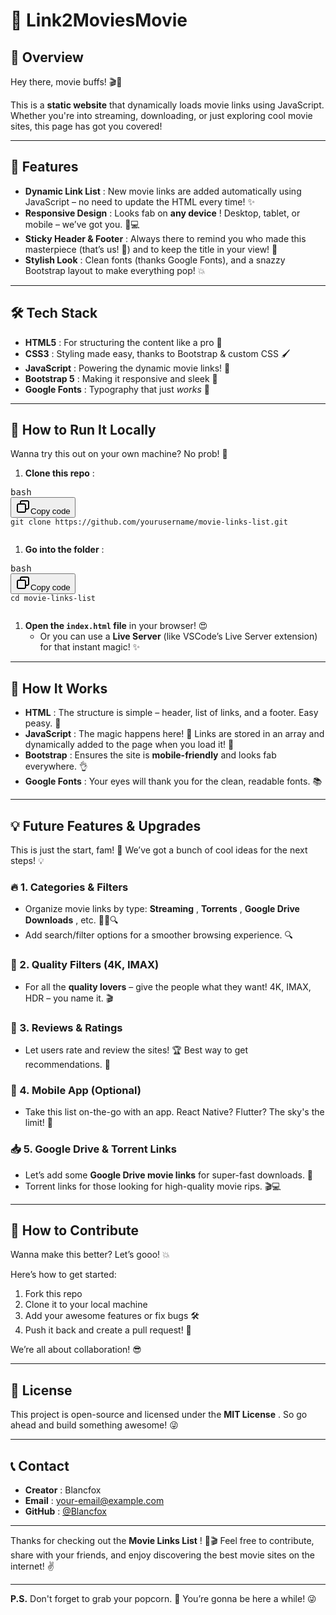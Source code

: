 # 🎥 Link2MoviesMovie

## 🌟 Overview

Hey there, movie buffs! 🎬🍿

This is a **static website** that dynamically loads movie links using JavaScript. Whether you're into streaming, downloading, or just exploring cool movie sites, this page has got you covered! 

---

## 🚀 Features

* **Dynamic Link List** : New movie links are added automatically using JavaScript – no need to update the HTML every time! ✨
* **Responsive Design** : Looks fab on  **any device** ! Desktop, tablet, or mobile – we’ve got you. 📱💻
* **Sticky Header & Footer** : Always there to remind you who made this masterpiece (that’s us! 🙌) and to keep the title in your view! 👀
* **Stylish Look** : Clean fonts (thanks Google Fonts), and a snazzy Bootstrap layout to make everything pop! 💥

---

## 🛠️ Tech Stack

* **HTML5** : For structuring the content like a pro 💯
* **CSS3** : Styling made easy, thanks to Bootstrap & custom CSS 🖌️
* **JavaScript** : Powering the dynamic movie links! 🚀
* **Bootstrap 5** : Making it responsive and sleek 🌈
* **Google Fonts** : Typography that just *works* 📝

---

## 🏁 How to Run It Locally

Wanna try this out on your own machine? No prob! 🙌

1. **Clone this repo** :

<pre class="!overflow-visible"><div class="contain-inline-size rounded-md border-[0.5px] border-token-border-medium relative bg-token-sidebar-surface-primary dark:bg-gray-950"><div class="flex items-center text-token-text-secondary px-4 py-2 text-xs font-sans justify-between rounded-t-md h-9 bg-token-sidebar-surface-primary dark:bg-token-main-surface-secondary select-none">bash</div><div class="sticky top-9 md:top-[5.75rem]"><div class="absolute bottom-0 right-2 flex h-9 items-center"><div class="flex items-center rounded bg-token-sidebar-surface-primary px-2 font-sans text-xs text-token-text-secondary dark:bg-token-main-surface-secondary"><span class="" data-state="closed"><button class="flex gap-1 items-center select-none py-1" aria-label="Copy"><svg width="24" height="24" viewBox="0 0 24 24" fill="none" xmlns="http://www.w3.org/2000/svg" class="icon-sm"><path fill-rule="evenodd" clip-rule="evenodd" d="M7 5C7 3.34315 8.34315 2 10 2H19C20.6569 2 22 3.34315 22 5V14C22 15.6569 20.6569 17 19 17H17V19C17 20.6569 15.6569 22 14 22H5C3.34315 22 2 20.6569 2 19V10C2 8.34315 3.34315 7 5 7H7V5ZM9 7H14C15.6569 7 17 8.34315 17 10V15H19C19.5523 15 20 14.5523 20 14V5C20 4.44772 19.5523 4 19 4H10C9.44772 4 9 4.44772 9 5V7ZM5 9C4.44772 9 4 9.44772 4 10V19C4 19.5523 4.44772 20 5 20H14C14.5523 20 15 19.5523 15 19V10C15 9.44772 14.5523 9 14 9H5Z" fill="currentColor"></path></svg>Copy code</button></span></div></div></div><div class="overflow-y-auto p-4" dir="ltr"><code class="!whitespace-pre hljs language-bash">git clone https://github.com/yourusername/movie-links-list.git
   </code></div></div></pre>

1. **Go into the folder** :

<pre class="!overflow-visible"><div class="contain-inline-size rounded-md border-[0.5px] border-token-border-medium relative bg-token-sidebar-surface-primary dark:bg-gray-950"><div class="flex items-center text-token-text-secondary px-4 py-2 text-xs font-sans justify-between rounded-t-md h-9 bg-token-sidebar-surface-primary dark:bg-token-main-surface-secondary select-none">bash</div><div class="sticky top-9 md:top-[5.75rem]"><div class="absolute bottom-0 right-2 flex h-9 items-center"><div class="flex items-center rounded bg-token-sidebar-surface-primary px-2 font-sans text-xs text-token-text-secondary dark:bg-token-main-surface-secondary"><span class="" data-state="closed"><button class="flex gap-1 items-center select-none py-1" aria-label="Copy"><svg width="24" height="24" viewBox="0 0 24 24" fill="none" xmlns="http://www.w3.org/2000/svg" class="icon-sm"><path fill-rule="evenodd" clip-rule="evenodd" d="M7 5C7 3.34315 8.34315 2 10 2H19C20.6569 2 22 3.34315 22 5V14C22 15.6569 20.6569 17 19 17H17V19C17 20.6569 15.6569 22 14 22H5C3.34315 22 2 20.6569 2 19V10C2 8.34315 3.34315 7 5 7H7V5ZM9 7H14C15.6569 7 17 8.34315 17 10V15H19C19.5523 15 20 14.5523 20 14V5C20 4.44772 19.5523 4 19 4H10C9.44772 4 9 4.44772 9 5V7ZM5 9C4.44772 9 4 9.44772 4 10V19C4 19.5523 4.44772 20 5 20H14C14.5523 20 15 19.5523 15 19V10C15 9.44772 14.5523 9 14 9H5Z" fill="currentColor"></path></svg>Copy code</button></span></div></div></div><div class="overflow-y-auto p-4" dir="ltr"><code class="!whitespace-pre hljs language-bash">cd movie-links-list
   </code></div></div></pre>

1. **Open the `index.html` file** in your browser! 😍
   * Or you can use a **Live Server** (like VSCode’s Live Server extension) for that instant magic! ✨

---

## 🔧 How It Works

* **HTML** : The structure is simple – header, list of links, and a footer. Easy peasy. 🥳
* **JavaScript** : The magic happens here! 🎩 Links are stored in an array and dynamically added to the page when you load it! 🙌
* **Bootstrap** : Ensures the site is **mobile-friendly** and looks fab everywhere. 👌
* **Google Fonts** : Your eyes will thank you for the clean, readable fonts. 📚

---

## 💡 Future Features & Upgrades

This is just the start, fam! 🚀 We’ve got a bunch of cool ideas for the next steps! 💡

### 🔥 1. Categories & Filters

* Organize movie links by type:  **Streaming** ,  **Torrents** ,  **Google Drive Downloads** , etc. 🧑‍💻🔍
* Add search/filter options for a smoother browsing experience. 🔍

### 🎥 2. Quality Filters (4K, IMAX)

* For all the **quality lovers** – give the people what they want! 4K, IMAX, HDR – you name it. 🎬

### 💬 3. Reviews & Ratings

* Let users rate and review the sites! 🏆 Best way to get recommendations. 🌟

### 📱 4. Mobile App (Optional)

* Take this list on-the-go with an app. React Native? Flutter? The sky's the limit! 🚀

### 📥 5. Google Drive & Torrent Links

* Let’s add some **Google Drive movie links** for super-fast downloads. 🚀
* Torrent links for those looking for high-quality movie rips. 🎬💻

---

## 💖 How to Contribute

Wanna make this better? Let’s gooo! 💥

Here’s how to get started:

1. Fork this repo
2. Clone it to your local machine
3. Add your awesome features or fix bugs 🛠️
4. Push it back and create a pull request! 🔁

We’re all about collaboration! 😎

---

## 📜 License

This project is open-source and licensed under the  **MIT License** . So go ahead and build something awesome! 😜

---

## 📞 Contact

* **Creator** : Blancfox
* **Email** : [your-email@example.com]()
* **GitHub** : [@Blancfox](https://github.com/yourusername)

---

Thanks for checking out the  **Movie Links List** ! 🍿🎬 Feel free to contribute, share with your friends, and enjoy discovering the best movie sites on the internet! ✌️

---

**P.S.** Don't forget to grab your popcorn. 🍿 You’re gonna be here a while! 😜
